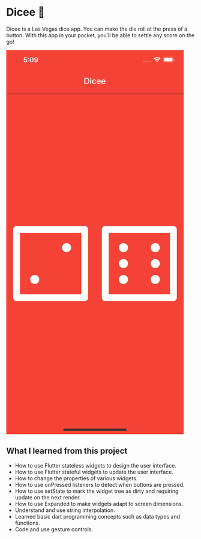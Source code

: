 # Dicee 🎲

Dicee is a Las Vegas dice app. You can make the die roll at the press of a button. With this app in your pocket, you’ll be able to settle any score on the go!

![Dicee Screenshot](diceescreenshot.png)

## What I learned from this project

- How to use Flutter stateless widgets to design the user interface.
- How to use Flutter stateful widgets to update the user interface.
- How to change the properties of various widgets.
- How to use onPressed listeners to detect when buttons are pressed.
- How to use setState to mark the widget tree as dirty and requiring update on the next render.
- How to use Expanded to make widgets adapt to screen dimensions.
- Understand and use string interpolation.
- Learned basic dart programming concepts such as data types and functions.
- Code and use gesture controls.
